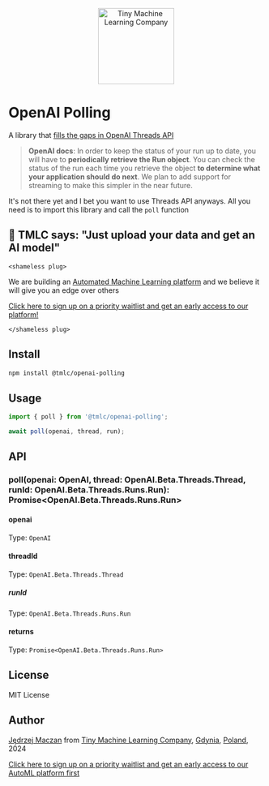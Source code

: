 [<p align="center"><img width="150" src="https://tmlc.pl/logo.jpg" alt="Tiny Machine Learning Company"></p>](https://tmlc.pl)

# OpenAI Polling

A library that [fills the gaps in OpenAI Threads API](https://platform.openai.com/docs/assistants/how-it-works/polling-for-updates)

<!-- [![npm package][npm-img]][npm-url] -->

<!-- [![Build Status][build-img]][build-url]
[![Downloads][downloads-img]][downloads-url]
[![Issues][issues-img]][issues-url]
[![Code Coverage][codecov-img]][codecov-url]
[![Commitizen Friendly][commitizen-img]][commitizen-url]
[![Semantic Release][semantic-release-img]][semantic-release-url] -->

> **OpenAI docs**: In order to keep the status of your run up to date, you will have to **periodically retrieve the Run object**. You can check the status of the run each time you retrieve the object **to determine what your application should do next**. We plan to add support for streaming to make this simpler in the near future.

It's not there yet and I bet you want to use Threads API anyways. All you need is to import this library and call the `poll` function

## 🌸 TMLC says: "Just upload your data and get an AI model"

`<shameless plug>`

We are building an [Automated Machine Learning platform](https://automl.tmlc.pl) and we believe it will give you an edge over others

[Click here to sign up on a priority waitlist and get an early access to our platform!](https://mailchi.mp/1f414e9e32d1/t06qvxkc5z)

`</shameless plug>`

## Install

```bash
npm install @tmlc/openai-polling
```

## Usage

```ts
import { poll } from '@tmlc/openai-polling';

await poll(openai, thread, run);
```

## API

### poll(openai: OpenAI, thread: OpenAI.Beta.Threads.Thread, runId: OpenAI.Beta.Threads.Runs.Run): Promise<OpenAI.Beta.Threads.Runs.Run>

#### openai

Type: `OpenAI`

#### threadId

Type: `OpenAI.Beta.Threads.Thread`

##### runId

Type: `OpenAI.Beta.Threads.Runs.Run`

#### returns

Type: `Promise<OpenAI.Beta.Threads.Runs.Run>`

## License

MIT License

## Author

[Jędrzej Maczan](https://maczan.pl) from [Tiny Machine Learning Company](https://tmlc.pl), [Gdynia](https://en.wikipedia.org/wiki/Gdynia), [Poland](https://en.wikipedia.org/wiki/Poland), 2024

[Click here to sign up on a priority waitlist and get an early access to our AutoML platform first](https://mailchi.mp/1f414e9e32d1/t06qvxkc5z)

<!-- [build-img]:https://github.com/ryansonshine/typescript-npm-package-template/actions/workflows/release.yml/badge.svg
[build-url]:https://github.com/ryansonshine/typescript-npm-package-template/actions/workflows/release.yml
[downloads-img]:https://img.shields.io/npm/dt/typescript-npm-package-template
[downloads-url]:https://www.npmtrends.com/typescript-npm-package-template
[npm-img]:https://img.shields.io/npm/v/typescript-npm-package-template -->

[npm-url]: https://www.npmjs.com/package/@tmlc/openai-polling

<!-- [issues-img]:https://img.shields.io/github/issues/ryansonshine/typescript-npm-package-template
[issues-url]:https://github.com/ryansonshine/typescript-npm-package-template/issues
[codecov-img]:https://codecov.io/gh/ryansonshine/typescript-npm-package-template/branch/main/graph/badge.svg
[codecov-url]:https://codecov.io/gh/ryansonshine/typescript-npm-package-template
[semantic-release-img]:https://img.shields.io/badge/%20%20%F0%9F%93%A6%F0%9F%9A%80-semantic--release-e10079.svg
[semantic-release-url]:https://github.com/semantic-release/semantic-release
[commitizen-img]:https://img.shields.io/badge/commitizen-friendly-brightgreen.svg
[commitizen-url]:http://commitizen.github.io/cz-cli/ -->
